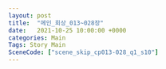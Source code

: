 ```yaml
---
layout: post
title:  "메인_회상_013~028장"
date:   2021-10-25 10:00:00 +0000
categories: Main
Tags: Story Main
SceneCode: ["scene_skip_cp013-028_q1_s10"]
---
```

